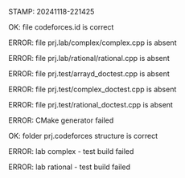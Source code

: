 STAMP: 20241118-221425
OK: file codeforces.id is correct
ERROR: file prj.lab/complex/complex.cpp is absent
ERROR: file prj.lab/rational/rational.cpp is absent
ERROR: file prj.test/arrayd_doctest.cpp is absent
ERROR: file prj.test/complex_doctest.cpp is absent
ERROR: file prj.test/rational_doctest.cpp is absent
ERROR: CMake generator failed
OK: folder prj.codeforces structure is correct
ERROR: lab complex - test build failed
ERROR: lab rational - test build failed
